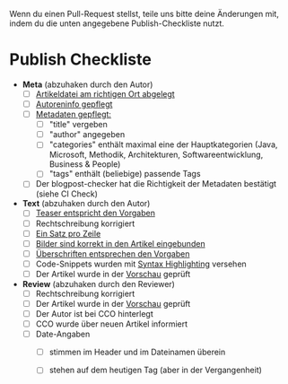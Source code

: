 Wenn du einen Pull-Request stellst, teile uns bitte deine Änderungen mit, indem du die unten angegebene Publish-Checkliste nutzt. 

# Publish Checkliste

- **Meta** (abzuhaken durch den Autor)
  - [ ] [Artikeldatei am richtigen Ort abgelegt](https://github.com/adessoAG/devblog/blob/master/examples/2017-08-10-blog-post-guide.md#dateiname-und-ablageort)
  - [ ] [Autoreninfo gepflegt](https://github.com/adessoAG/devblog/blob/master/examples/2017-08-10-blog-post-guide.md#autoren-informationen)
  - [ ] [Metadaten gepflegt:](https://github.com/adessoAG/devblog/blob/master/examples/2017-08-10-blog-post-guide.md#metadaten)
    - [ ] "title" vergeben
    - [ ] "author" angegeben
    - [ ] "categories" enthält maximal eine der Hauptkategorien (Java, Microsoft, Methodik, Architekturen, Softwareentwicklung, Business & People)
    - [ ] "tags" enthält (beliebige) passende Tags
  - [ ] Der blogpost-checker hat die Richtigkeit der Metadaten bestätigt (siehe CI Check)

- **Text** (abzuhaken durch den Autor)
  - [ ] [Teaser entspricht den Vorgaben](https://github.com/adessoAG/devblog/blob/master/examples/2017-08-10-blog-post-guide.md#einleitung--teaser)
  - [ ] Rechtschreibung korrigiert
  - [ ] [Ein Satz pro Zeile](https://github.com/adessoAG/devblog/blob/master/examples/2017-08-10-blog-post-guide.md#ein-satz-pro-zeile)
  - [ ] [Bilder sind korrekt in den Artikel eingebunden](https://github.com/adessoAG/devblog/blob/master/examples/2017-08-10-blog-post-guide.md#bilder)
  - [ ] [Überschriften entsprechen den Vorgaben](https://github.com/adessoAG/devblog/blob/master/examples/2017-08-10-blog-post-guide.md#%C3%9Cberschriften)
  - [ ] Code-Snippets wurden mit [Syntax Highlighting](https://github.com/adessoAG/devblog/blob/master/examples/2017-08-10-blog-post-guide.md#syntax-highlighting) versehen
  - [ ] Der Artikel wurde in der [Vorschau](https://github.com/adessoAG/devblog/blob/master/examples/2017-08-10-blog-post-guide.md#online-preview) geprüft

- **Review** (abzuhaken durch den Reviewer)
  - [ ] Rechtschreibung korrigiert
  - [ ] Der Artikel wurde in der [Vorschau](https://github.com/adessoAG/devblog/blob/master/examples/2017-08-10-blog-post-guide.md#online-preview) geprüft 
  - [ ] Der Autor ist bei CCO hinterlegt
  - [ ] CCO wurde über neuen Artikel informiert
  - [ ] Date-Angaben 
    - [ ] stimmen im Header und im Dateinamen überein
    - [ ] stehen auf dem heutigen Tag (aber in der Vergangenheit)


